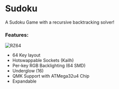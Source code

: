 # Sudoku
A Sudoku Game with a recursive backtracking solver!

### Features:
![RZ64](https://i.imgur.com/b6MccLb.jpg)

- 64 Key layout
- Hotswappable Sockets (Kailh)
- Per-key RGB Backlighting (64 SMD)
- Underglow (16)
- QMK Support with ATMega32u4 Chip
- Expandable
